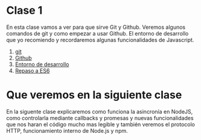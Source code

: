 # Clase 1

En esta clase vamos a ver para que sirve Git y Github. Veremos algunos comandos de git y como empezar a usar Github.
El entorno de desarrollo que yo recomiendo y recordaremos algunas funcionalidades de Javascript.

1. [git](./git.md)
2. [Github](./github.md)
3. [Entorno de desarrollo](./entorno.md)
4. [Repaso a ES6](./es6.md)

# Que veremos en la siguiente clase

En la siguente clase explicaremos como funciona la asincronía en NodeJS, como controlarla mediante callbacks y promesas y nuevas funcionalidades que nos haran el código mucho mas legible y también veremos el protocolo HTTP, funcionamiento interno de Node.js y npm.
